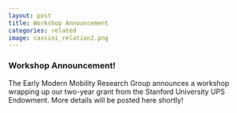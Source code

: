 ```yaml
---
layout: post
title: Workshop Announcement
categories: related
image: cassini_relation2.png
---
```


### Workshop Announcement!

The Early Modern Mobility Research Group announces a workshop wrapping up our two-year grant from the Stanford University UPS Endowment. More details will be posted here shortly!
